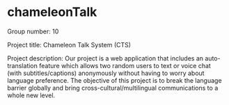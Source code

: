# chameleonTalk

Group number: 10

Project title: Chameleon Talk System (CTS)

Project description:
Our project is a web application that includes an auto-translation feature which allows two random users to text or voice chat (with subtitles/captions)  anonymously without having to worry about language preference. The objective of this project is to break the language barrier globally and bring cross-cultural/multilingual communications to a whole new level.
